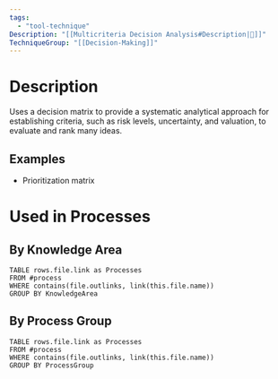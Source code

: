 ```yaml
---
tags:
  - "tool-technique"
Description: "[[Multicriteria Decision Analysis#Description|📝]]"
TechniqueGroup: "[[Decision-Making]]"
---
```

# Description
Uses a decision matrix to provide a systematic analytical approach for establishing criteria, such as risk levels, uncertainty, and valuation, to evaluate and rank many ideas.
## Examples
- Prioritization matrix
# Used in Processes
## By Knowledge Area
```dataview
TABLE rows.file.link as Processes
FROM #process 
WHERE contains(file.outlinks, link(this.file.name))
GROUP BY KnowledgeArea
```
## By Process Group
```dataview
TABLE rows.file.link as Processes
FROM #process 
WHERE contains(file.outlinks, link(this.file.name))
GROUP BY ProcessGroup
```


